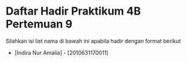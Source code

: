 # Daftar Hadir Praktikum 4B Pertemuan 9
Silahkan isi list nama di bawah ini apabila hadir dengan format berikut

- [Indira Nur Amalia] - [2010631170011]
